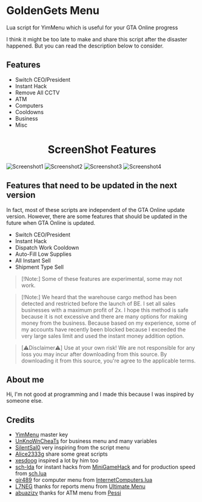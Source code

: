 # GoldenGets Menu
Lua script for YimMenu which is useful for your GTA Online progress

I think it might be too late to make and share this script after the disaster happened. But you can read the description below to consider.

## Features

- Switch CEO/President
- Instant Hack
- Remove All CCTV
- ATM
- Computers
- Cooldowns
- Business
- Misc


<div align="center">
  <h1> ScreenShot Features</h1>
</div>

![Screenshot1](https://github.com/GoldenGets/BusinessControls/blob/main/Screenshot/1.JPG)
![Screenshot2](https://github.com/GoldenGets/BusinessControls/blob/main/Screenshot/2.JPG)
![Screenshot3](https://github.com/GoldenGets/BusinessControls/blob/main/Screenshot/3.JPG)
![Screenshot4](https://github.com/GoldenGets/BusinessControls/blob/main/Screenshot/4.JPG)


## Features that need to be updated in the next version

In fact, most of these scripts are independent of the GTA Online update version. However, there are some features that should be updated in the future when GTA Online is updated.

- Switch CEO/President
- Instant Hack
- Dispatch Work Cooldown
- Auto-Fill Low Supplies
- All Instant Sell
- Shipment Type Sell


> [!Note:]
> Some of these features are experimental, some may not work.


> [!Note:]
> We heard that the warehouse cargo method has been detected and restricted before the launch of BE. I set all sales businesses with a maximum profit of 2x. I hope this method is safe because it is not excessive and there are many options for making money from the business. Because based on my experience, some of my accounts have recently been blocked because I exceeded the very large sales limit and used the instant money addition option.


> [⚠︎Disclaimer⚠︎]
> Use at your own risk!
> We are not responsible for any loss you may incur after downloading from this source.
> By downloading it from this source, you're agree to the applicable terms.


## About me

Hi, I'm not good at programming and I made this because I was inspired by someone else. 


## Credits

- [YimMenu](https://www.github.com/YimMenu/YimMenu) master key
- [UnKnoWnCheaTs](https://www.unknowncheats.me/forum/grand-theft-auto-v/500059-globals-locals-discussion-read-page-1-a.html) for business menu and many variables
- [SilentSal0](https://www.github.com/SilentSal0) very inspiring from the script menu
- [Alice2333g](https://www.github.com/Alice2333g) share some great scripts
- [xesdoog](https://www.github.com/xesdoog) inspired a lot by him too
- [sch-lda](https://www.github.com/sch-lda) for instant hacks from [MiniGameHack](https://www.github.com/YimMenu-Lua/MiniGameHack) and for production speed from [sch.lua](https://github.com/sch-lda/SCH-LUA-YIMMENU)
- [gir489](https://www.github.com/gir489returns) for computer menu from [InternetComputers.lua](https://github.com/YimMenu-Lua/Internet)
- [L7NEG](https://www.github.com/L7NEG) thanks for reports menu from [Ultimate Menu](https://github.com/UltimateMenu/UltimateMenu)
- [abuazizv](https://www.github.com/abuazizv) thanks for ATM menu from [Pessi](https://www.github.com/YimMenu-Lua/Pessi)
